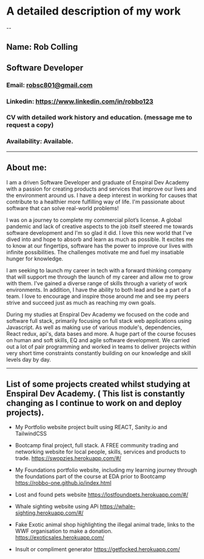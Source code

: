 # A detailed description of my work
--
## Name: Rob Colling
## Software Developer

### Email: robsc801@gmail.com
### Linkedin: https://www.linkedin.com/in/robbo123
### CV with detailed work history and education. (message me to request a copy)
### Availability: Available.

---

## About me:

I am a driven Software Developer and graduate of Enspiral Dev Academy with a passion for creating products and services that improve our lives and the environment around us. I have a deep interest in working for causes that contribute to a healthier more fulfilling way of life. I'm passionate about software that can solve real-world problems!

I was on a journey to complete my commercial pilot’s license. A global pandemic and lack of creative aspects to the job itself steered me towards software development and I'm so glad it did. I love this new world that I've dived into and hope to absorb and learn as much as possible. It excites me to know at our fingertips, software has the power to improve our lives with infinite possibilities. The challenges motivate me and fuel my insatiable hunger for knowledge.

I am seeking to launch my career in tech with a forward thinking company that will support me through the launch of my career and allow me to grow with them. I've gained a diverse range of skills through a variety of work environments. In addition, I have the ability to both lead and be a part of a team. I love to encourage and inspire those around me and see my peers strive and succeed just as much as reaching my own goals.

During my studies at Enspiral Dev Academy we focused on the code and software full stack, primarily focusing on full stack web applications using Javascript. As well as making use of various module's, dependencies, React redux, api's, data bases and more. A huge part of the course focuses on human and soft skills, EQ and agile software development. We carried out a lot of pair programming and worked in teams to deliver projects within very short time constraints constantly building on our knowledge and skill levels day by day. 

---

## List of some projects created whilst studying at Enspiral Dev Academy. ( This list is constantly changing as I continue to work on and deploy projects).

* My Portfolio website project built using REACT, Sanity.io and TailwindCSS
 
* Bootcamp final project, full stack. A FREE community trading and networking website for local people, skills, services and products to trade. https://swopzies.herokuapp.com/#/

* My Foundations portfolio website, including my learning journey through the foundations part of the course at EDA prior to Bootcamp https://robbo-one.github.io/index.html

* Lost and found pets website https://lostfoundpets.herokuapp.com/#/

* Whale sighting website using APi https://whale-sighting.herokuapp.com/#/

* Fake Exotic animal shop highlighting the illegal animal trade, links to the WWF organisation to make a donation. https://exoticsales.herokuapp.com/

* Insult or compliment generator  https://getfocked.herokuapp.com/







